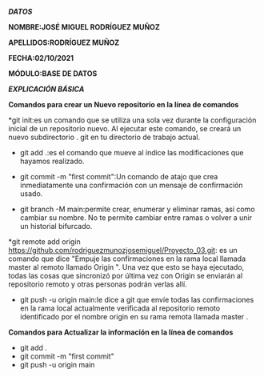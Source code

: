 ***DATOS***

**NOMBRE:JOSÉ MIGUEL RODRÍGUEZ MUÑOZ**

**APELLIDOS:RODRÍGUEZ MUÑOZ**

**FECHA:02/10/2021**

**MÓDULO:BASE DE DATOS**

***EXPLICACIÓN BÁSICA*** 

**Comandos para crear un Nuevo repositorio en la línea de comandos**

*git init:es un comando que se utiliza una sola vez durante la configuración inicial de un repositorio nuevo. 
Al ejecutar este comando, se creará un nuevo subdirectorio . git en tu directorio de trabajo actual.


* git add .:es el comando que mueve al índice las modificaciones que hayamos realizado.

* git commit -m "first commit":Un comando de atajo que crea inmediatamente una confirmación con un mensaje de confirmación usado.

* git branch -M main:permite crear, enumerar y eliminar ramas, así como cambiar su nombre. No te permite cambiar entre ramas o volver a unir un historial bifurcado.


*git remote add origin https://github.com/rodriguezmunozjosemiguel/Proyecto_03.git: es un comando que dice "Empuje las confirmaciones en la rama local llamada master al remoto llamado Origin ".
 Una vez que esto se haya ejecutado, todas las cosas que sincronizó por última vez con Origin se enviarán al repositorio remoto y otras personas podrán verlas allí.

* git push -u origin main:le dice a git que envíe todas las confirmaciones en la rama local actualmente verificada al repositorio
 remoto identificado por el nombre origin en su rama remota llamada master .

**Comandos para Actualizar la información en la línea de comandos**

* git add .
* git commit -m "first commit"
* git push -u origin main
